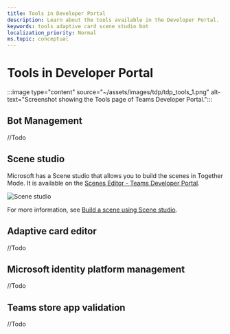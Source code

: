 ```yaml
---
title: Tools in Developer Portal
description: Learn about the tools available in the Developer Portal.
keywords: tools adaptive card scene studio bot
localization_priority: Normal
ms.topic: conceptual
---
```


# Tools in Developer Portal

:::image type="content" source="~/assets/images/tdp/tdp_tools_1.png" alt-text="Screenshot showing the Tools page of Teams Developer Portal.":::

## Bot Management

//Todo

## Scene studio

Microsoft has a Scene studio that allows you to build the scenes in Together Mode. It is available on the [Scenes Editor - Teams Developer Portal](https://dev.teams.microsoft.com/scenes).

![Scene studio](~/assets/images/apps-in-meetings/scene-design-studio.png)

For more information, see [Build a scene using Scene studio](../apps-in-teams-meetings/teams-together-mode.md#build-a-scene-using-the-scene-studio).

## Adaptive card editor

//Todo

## Microsoft identity platform management

//Todo

## Teams store app validation

//Todo